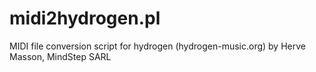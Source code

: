 # midi2hydrogen.pl
MIDI file conversion script for hydrogen (hydrogen-music.org) by Herve Masson, MindStep SARL
